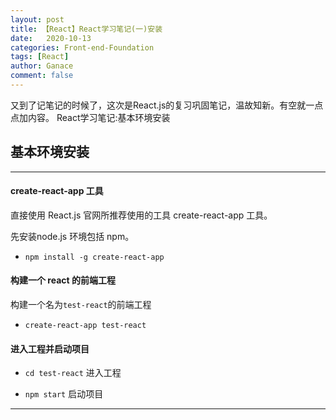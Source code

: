 ```yaml
---
layout: post
title: 【React】React学习笔记(一)安装
date:   2020-10-13
categories: Front-end-Foundation
tags: [React]
author: Ganace
comment: false
---
```


又到了记笔记的时候了，这次是React.js的复习巩固笔记，温故知新。有空就一点点加内容。
React学习笔记:基本环境安装


## 基本环境安装


---

#### create-react-app 工具

直接使用 React.js 官网所推荐使用的工具 create-react-app 工具。

先安装node.js 环境包括 npm。

- `npm install -g create-react-app`

#### 构建一个 react 的前端工程

构建一个名为`test-react`的前端工程

- `create-react-app test-react`

#### 进入工程并启动项目

- `cd test-react` 进入工程

- `npm start` 启动项目

---
